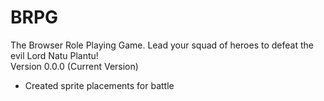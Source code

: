 # BRPG
The Browser Role Playing Game. Lead your squad of heroes to defeat the evil Lord Natu Plantu!
<br>
Version 0.0.0 (Current Version)
- Created sprite placements for battle
